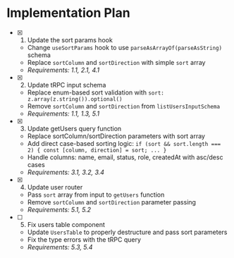 # Implementation Plan

- [x] 1. Update the sort params hook

  - Change `useSortParams` hook to use `parseAsArrayOf(parseAsString)` schema
  - Replace `sortColumn` and `sortDirection` with simple `sort` array
  - _Requirements: 1.1, 2.1, 4.1_

- [x] 2. Update tRPC input schema

  - Replace enum-based sort validation with `sort: z.array(z.string()).optional()`
  - Remove `sortColumn` and `sortDirection` from `listUsersInputSchema`
  - _Requirements: 1.1, 1.3, 5.1_

- [x] 3. Update getUsers query function

  - Replace sortColumn/sortDirection parameters with sort array
  - Add direct case-based sorting logic: `if (sort && sort.length === 2) { const [column, direction] = sort; ... }`
  - Handle columns: name, email, status, role, createdAt with asc/desc cases
  - _Requirements: 3.1, 3.2, 3.4_

- [x] 4. Update user router

  - Pass `sort` array from input to `getUsers` function
  - Remove `sortColumn` and `sortDirection` parameter passing
  - _Requirements: 5.1, 5.2_

- [ ] 5. Fix users table component
  - Update `UsersTable` to properly destructure and pass sort parameters
  - Fix the type errors with the tRPC query
  - _Requirements: 5.3, 5.4_

